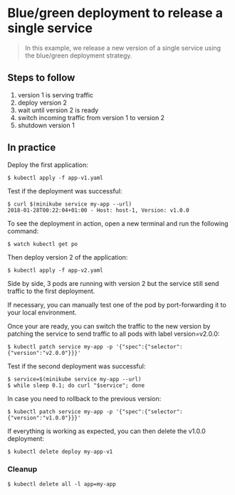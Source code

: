 Blue/green deployment to release a single service
=================================================

> In this example, we release a new version of a single service using the
blue/green deployment strategy.

## Steps to follow

1. version 1 is serving traffic
1. deploy version 2
1. wait until version 2 is ready
1. switch incoming traffic from version 1 to version 2
1. shutdown version 1

## In practice

Deploy the first application:

```
$ kubectl apply -f app-v1.yaml
```

Test if the deployment was successful:

```
$ curl $(minikube service my-app --url)
2018-01-28T00:22:04+01:00 - Host: host-1, Version: v1.0.0
```

To see the deployment in action, open a new terminal and run the following
command:

```
$ watch kubectl get po
```

Then deploy version 2 of the application:

```
$ kubectl apply -f app-v2.yaml
```

Side by side, 3 pods are running with version 2 but the service still send
traffic to the first deployment.

If necessary, you can manually test one of the pod by port-forwarding it to
your local environment.

Once your are ready, you can switch the traffic to the new version by patching
the service to send traffic to all pods with label version=v2.0.0:

```
$ kubectl patch service my-app -p '{"spec":{"selector":{"version":"v2.0.0"}}}'
```

Test if the second deployment was successful:

```
$ service=$(minikube service my-app --url)
$ while sleep 0.1; do curl "$service"; done
```

In case you need to rollback to the previous version:

```
$ kubectl patch service my-app -p '{"spec":{"selector":{"version":"v1.0.0"}}}'
```

If everything is working as expected, you can then delete the v1.0.0 deployment:

```
$ kubectl delete deploy my-app-v1
```

### Cleanup

```
$ kubectl delete all -l app=my-app
```
